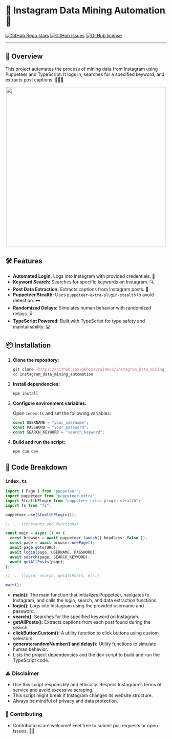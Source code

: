 # 📸 Instagram Data Mining Automation 🤖

[![GitHub Repo stars](https://img.shields.io/github/stars/abhinavrajdevx/instagram_data_mining_automation?style=social)](https://github.com/abhinavrajdevx/instagram_data_mining_automation)
[![GitHub issues](https://img.shields.io/github/issues/abhinavrajdevx/instagram_data_mining_automation)](https://github.com/abhinavrajdevx/instagram_data_mining_automation/issues)
[![GitHub license](https://img.shields.io/github/license/abhinavrajdevx/instagram_data_mining_automation)](https://github.com/abhinavrajdevx/instagram_data_mining_automation/blob/main/LICENSE)

---

## 🚀 Overview

This project automates the process of mining data from Instagram using Puppeteer and TypeScript. It logs in, searches for a specified keyword, and extracts post captions. 🕵️‍♂️✨

<p align="center">
  <img src="https://upload.wikimedia.org/wikipedia/commons/thumb/e/e7/Instagram_logo_2016.svg/2048px-Instagram_logo_2016.svg.png" width="500">
</p>

## 🛠️ Features

-   **Automated Login:** Logs into Instagram with provided credentials. 🔑
-   **Keyword Search:** Searches for specific keywords on Instagram. 🔍
-   **Post Data Extraction:** Extracts captions from Instagram posts. 📝
-   **Puppeteer Stealth:** Uses `puppeteer-extra-plugin-stealth` to avoid detection. 🕶️
-   **Randomized Delays:** Simulates human behavior with randomized delays. ⏳
-   **TypeScript Powered:** Built with TypeScript for type safety and maintainability. 💻

## 📦 Installation

1.  **Clone the repository:**

    ```bash
    git clone [https://github.com/abhinavrajdevx/instagram_data_mining_automation.git](https://www.google.com/search?q=https://github.com/abhinavrajdevx/instagram_data_mining_automation.git)
    cd instagram_data_mining_automation
    ```

2.  **Install dependencies:**

    ```bash
    npm install
    ```

3.  **Configure environment variables:**

    Open `index.ts` and set the following variables:

    ```typescript
    const USERNAME = "your_username";
    const PASSWORD = "your_password";
    const SEARCH_KEYWORD = "search_keyword";
    ```

4.  **Build and run the script:**

    ```bash
    npm run dev
    ```

## 📜 Code Breakdown

### `index.ts`

```typescript
import { Page } from "puppeteer";
import puppeteer from "puppeteer-extra";
import StealthPlugin from "puppeteer-extra-plugin-stealth";
import fs from "fs";

puppeteer.use(StealthPlugin());

// ... (Constants and functions)

const main = async () => {
  const browser = await puppeteer.launch({ headless: false });
  const page = await browser.newPage();
  await page.goto(URL);
  await login(page, USERNAME, PASSWORD);
  await search(page, SEARCH_KEYWORD);
  await getAllPosts(page);
};

// ... (login, search, getAllPosts, etc.)

main();
```

-   **main():** The main function that initializes Puppeteer, navigates to Instagram, and calls the login, search, and data extraction functions.
-   **login():** Logs into Instagram using the provided username and password.
-   **search():** Searches for the specified keyword on Instagram.
-   **getAllPosts():** Extracts captions from each post found during the search.
-   **clickButtonCustom():** A utility function to click buttons using custom selectors.
-   **generaterandomNumber() and delay():** Utility functions to simulate human behavior.
-   Lists the project dependencies and the dev script to build and run the TypeScript code.

### ⚠️ Disclaimer
-   Use this script responsibly and ethically. Respect Instagram's terms of service and avoid excessive scraping.
-   This script might break if Instagram changes its website structure.
-   Always be mindful of privacy and data protection.

### 🤝 Contributing
-   Contributions are welcome! Feel free to submit pull requests or open issues. 🐛✨
